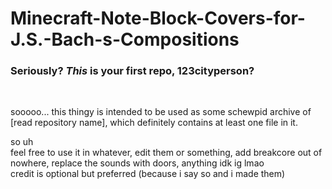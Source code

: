 # Minecraft-Note-Block-Covers-for-J.S.-Bach-s-Compositions<br>
<h3>Seriously? <i>This</i> is your first repo, 123cityperson?</h1><br>
<p>sooooo... this thingy is intended to be used as some schewpid archive of [read repository name], which definitely contains at least one file in it.</p>
<p>
  so uh<br>
  feel free to use it in whatever, edit them or something, add breakcore out of nowhere, replace the sounds with doors, anything idk ig lmao<br>
  credit is optional but preferred (because i say so and i made them)<br>
</p>
